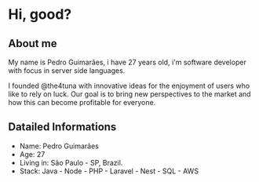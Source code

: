 # Hi, good?

## About me

My name is Pedro Guimarães, i have 27 years old, i'm software developer with focus in server side languages.

I founded @the4tuna with innovative ideas for the enjoyment of users who like to rely on luck. Our goal is to bring new perspectives to the market and how this can become profitable for everyone.

## Datailed Informations

- Name: Pedro Guimarães
- Age: 27
- Living in: São Paulo - SP, Brazil.
- Stack: Java - Node - PHP - Laravel - Nest - SQL - AWS
